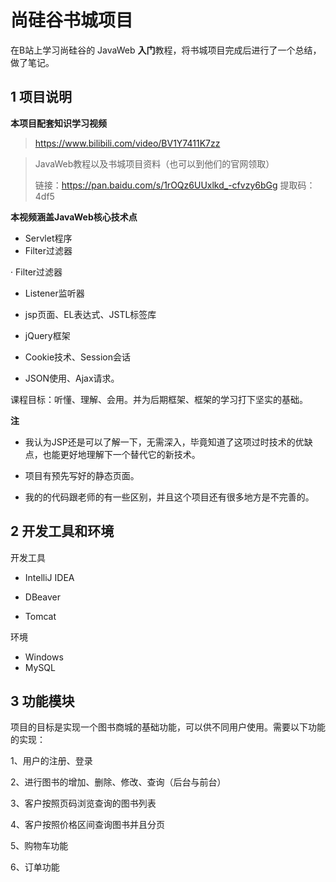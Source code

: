# 尚硅谷书城项目

在B站上学习尚硅谷的 JavaWeb **入门**教程，将书城项目完成后进行了一个总结，做了笔记。





## 1 项目说明

**本项目配套知识学习视频**

> https://www.bilibili.com/video/BV1Y7411K7zz



> JavaWeb教程以及书城项目资料（也可以到他们的官网领取）
>
> 链接：https://pan.baidu.com/s/1rOQz6UUxlkd_-cfvzy6bGg 
> 提取码：4df5





**本视频涵盖JavaWeb核心技术点**

- Servlet程序
- Filter过滤器

· Filter过滤器

- Listener监听器

- jsp页面、EL表达式、JSTL标签库

- jQuery框架

- Cookie技术、Session会话

- JSON使用、Ajax请求。

课程目标：听懂、理解、会用。并为后期框架、框架的学习打下坚实的基础。



**注**

- 我认为JSP还是可以了解一下，无需深入，毕竟知道了这项过时技术的优缺点，也能更好地理解下一个替代它的新技术。

- 项目有预先写好的静态页面。

- 我的的代码跟老师的有一些区别，并且这个项目还有很多地方是不完善的。













## 2 开发工具和环境

开发工具

- IntelliJ IDEA
- DBeaver

- Tomcat



环境

- Windows
- MySQL











## 3 功能模块

项目的目标是实现一个图书商城的基础功能，可以供不同用户使用。需要以下功能的实现：

1、用户的注册、登录

2、进行图书的增加、删除、修改、查询（后台与前台）

3、客户按照页码浏览查询的图书列表

4、客户按照价格区间查询图书并且分页

5、购物车功能

6、订单功能
